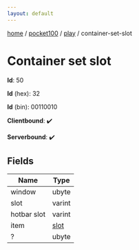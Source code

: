 ```yaml
---
layout: default
---
```


[home](/)  /  [pocket100](/protocol/pocket100)  /  [play](/protocol/pocket100/play)  /  container-set-slot

# Container set slot

**Id**: 50

**Id** (hex): 32

**Id** (bin): 00110010

**Clientbound**: ✔️

**Serverbound**: ✔️

## Fields

Name | Type
---|---
window | ubyte
slot | varint
hotbar slot | varint
item | [slot](/protocol/pocket100/types/slot)
? | ubyte

